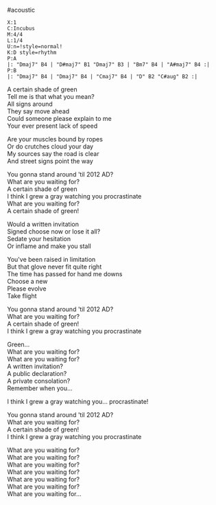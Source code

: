 #acoustic 

```music-abc
X:1
C:Incubus
M:4/4
L:1/4
U:n=!style=normal!
K:D style=rhythm
P:A
|: "Dmaj7" B4 | "D#maj7" B1 "Dmaj7" B3 | "Bm7" B4 | "A#maj7" B4 :| 
P:B
|: "Dmaj7" B4 | "Dmaj7" B4 | "Cmaj7" B4 | "D" B2 "C#aug" B2 :|
```

A certain shade of green  
Tell me is that what you mean?  
All signs around  
They say move ahead  
Could someone please explain to me  
Your ever present lack of speed

Are your muscles bound by ropes  
Or do crutches cloud your day  
My sources say the road is clear  
And street signs point the way

You gonna stand around 'til 2012 AD?  
What are you waiting for?  
A certain shade of green  
I think I grew a gray watching you procrastinate  
What are you waiting for?  
A certain shade of green!

Would a written invitation  
Signed choose now or lose it all?  
Sedate your hesitation  
Or inflame and make you stall

You've been raised in limitation  
But that glove never fit quite right  
The time has passed for hand me downs  
Choose a new  
Please evolve  
Take flight

You gonna stand around 'til 2012 AD?  
What are you waiting for?  
A certain shade of green!  
I think I grew a gray watching you procrastinate

Green...  
What are you waiting for?  
What are you waiting for?  
A written invitation?  
A public declaration?  
A private consolation?  
Remember when you...

I think I grew a gray watching you... procrastinate!

You gonna stand around 'til 2012 AD?  
What are you waiting for?  
A certain shade of green!  
I think I grew a gray watching you procrastinate

What are you waiting for?  
What are you waiting for?  
What are you waiting for?  
What are you waiting for?  
What are you waiting for?  
What are you waiting for?  
What are you waiting for...